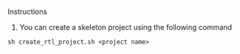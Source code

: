 Instructions

1. You can create a skeleton project using the following command
```
sh create_rtl_project.sh <project name>
```
